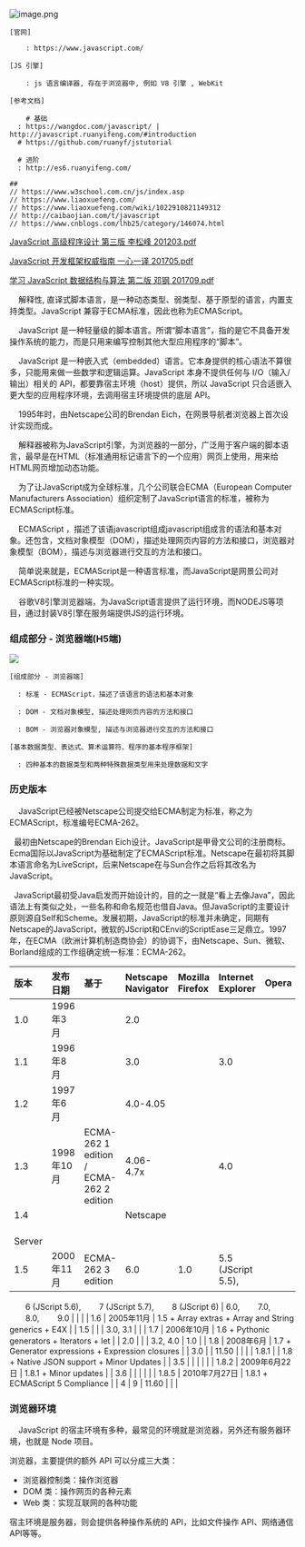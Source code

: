 ![image.png](http://localhost/it/front-end/1572484922874-834d5f2f-1e71-4b3a-a8d5-f8009f280106.png#align=left&display=inline&height=148&margin=%5Bobject%20Object%5D&name=image.png&originHeight=201&originWidth=1015&size=57556&status=done&style=none&width=746)


```
[官网]

	: https://www.javascript.com/

[JS 引擎]

	: js 语言编译器, 存在于浏览器中, 例如 V8 引擎 , WebKit

[参考文档]

	# 基础
  : https://wangdoc.com/javascript/ | http://javascript.ruanyifeng.com/#introduction
  # https://github.com/ruanyf/jstutorial
  
  # 进阶
  : http://es6.ruanyifeng.com/
 
##
// https://www.w3school.com.cn/js/index.asp
// https://www.liaoxuefeng.com/
// https://www.liaoxuefeng.com/wiki/1022910821149312
// http://caibaojian.com/t/javascript
// https://www.cnblogs.com/lhb25/category/146074.html
```


[JavaScript 高级程序设计 第三版 李松峰 201203.pdf]()


[JavaScript 开发框架权威指南 一心一译 201705.pdf]()


[学习 JavaScript 数据结构与算法 第二版 邓钢 201709.pdf]()


    解释性, 直译式脚本语言，是一种动态类型、弱类型、基于原型的语言，内置支持类型。JavaScript 兼容于ECMA标准，因此也称为ECMAScript。

    JavaScript 是一种轻量级的脚本语言。所谓“脚本语言”，指的是它不具备开发操作系统的能力，而是只用来编写控制其他大型应用程序的“脚本”。

    JavaScript 是一种嵌入式（embedded）语言。它本身提供的核心语法不算很多，只能用来做一些数学和逻辑运算。JavaScript 本身不提供任何与 I/O（输入/输出）相关的 API，都要靠宿主环境（host）提供，所以 JavaScript 只合适嵌入更大型的应用程序环境，去调用宿主环境提供的底层 API。


    1995年时，由Netscape公司的Brendan Eich，在网景导航者浏览器上首次设计实现而成。


    解释器被称为JavaScript引擎，为浏览器的一部分，广泛用于客户端的脚本语言，最早是在HTML（标准通用标记语言下的一个应用）网页上使用，用来给HTML网页增加动态功能。


    为了让JavaScript成为全球标准，几个公司联合ECMA（European Computer Manufacturers Association）组织定制了JavaScript语言的标准，被称为ECMAScript标准。


    ECMAScript ，描述了该语javascript组成javascript组成言的语法和基本对象。还包含，文档对象模型（DOM），描述处理网页内容的方法和接口，浏览器对象模型（BOM），描述与浏览器进行交互的方法和接口。


    简单说来就是，ECMAScript是一种语言标准，而JavaScript是网景公司对ECMAScript标准的一种实现。


    谷歌V8引擎浏览器端，为JavaScript语言提供了运行环境，而NODEJS等项目，通过封装V8引擎在服务端提供JS的运行环境。


### 组成部分 - 浏览器端(H5端)


![](http://localhost/it/front-end/1572484118452-b87d5ede-6a1e-4e76-83e9-67707c377507.gif#align=left&display=inline&height=316&margin=%5Bobject%20Object%5D&originHeight=106&originWidth=250&size=0&status=done&style=none&width=746)


```
[组成部分 - 浏览器端]

  : 标准 - ECMAScript，描述了该语言的语法和基本对象

  : DOM - 文档对象模型, 描述处理网页内容的方法和接口

  : BOM - 浏览器对象模型, 描述与浏览器进行交互的方法和接口

[基本数据类型、表达式、算术运算符、程序的基本程序框架]

  : 四种基本的数据类型和两种特殊数据类型用来处理数据和文字
```


### 历史版本


    JavaScript已经被Netscape公司提交给ECMA制定为标准，称之为ECMAScript，标准编号ECMA-262。


  最初由Netscape的Brendan Eich设计。JavaScript是甲骨文公司的注册商标。Ecma国际以JavaScript为基础制定了ECMAScript标准。Netscape在最初将其脚本语言命名为LiveScript，后来Netscape在与Sun合作之后将其改名为JavaScript。


  JavaScript最初受Java启发而开始设计的，目的之一就是“看上去像Java”，因此语法上有类似之处，一些名称和命名规范也借自Java。但JavaScript的主要设计原则源自Self和Scheme。发展初期，JavaScript的标准并未确定，同期有Netscape的JavaScript，微软的JScript和CEnvi的ScriptEase三足鼎立。1997年，在ECMA（欧洲计算机制造商协会）的协调下，由Netscape、Sun、微软、Borland组成的工作组确定统一标准：ECMA-262。

| 版本 | 发布日期 | 基于 | Netscape Navigator | Mozilla Firefox | Internet Explorer | Opera | Safari | Google Chrome |
| :--- | :--- | :--- | :--- | :--- | :--- | :--- | :--- | :--- |
| 1.0 | 1996年3月 |  | 2.0 |  |  |  |  |  |
| 1.1 | 1996年8月 |  | 3.0 |  | 3.0 |  |  |  |
| 1.2 | 1997年6月 |  | 4.0-4.05 |  |  |  |  |  |
| 1.3 | 1998年10月 | ECMA-262 1 edition / ECMA-262 2 edition | 4.06-4.7x |  | 4.0 |  |  |  |
| 1.4 |  |  | Netscape
　　Server |  |  |  |  |  |
| 1.5 | 2000年11月 | ECMA-262 3 edition | 6.0 | 1.0 | 5.5 (JScript 5.5),
　　6 (JScript 5.6),
　　7 (JScript 5.7),
　　8 (JScript 6) | 6.0,
　　7.0,
　　8.0,
　　9.0 |  |  |
| 1.6 | 2005年11月 | 1.5 + Array extras + Array and String generics + E4X |  | 1.5 |  |  | 3.0, 3.1 |  |
| 1.7 | 2006年10月 | 1.6 + Pythonic generators + Iterators + let |  | 2.0 |  |  | 3.2, 4.0 | 1.0 |
| 1.8 | 2008年6月 | 1.7 + Generator expressions + Expression closures |  | 3.0 |  | 11.50 |  |  |
| 1.8.1 |  | 1.8 + Native JSON support + Minor Updates |  | 3.5 |  |  |  |  |
| 1.8.2 | 2009年6月22日 | 1.8.1 + Minor updates |  | 3.6 |  |  |  |  |
| 1.8.5 | 2010年7月27日 | 1.8.1 + ECMAScript 5 Compliance |  | 4 | 9 | 11.60 |  |  |



### 浏览器环境


    JavaScript 的宿主环境有多种，最常见的环境就是浏览器，另外还有服务器环境，也就是 Node 项目。


浏览器，主要提供的额外 API 可以分成三大类：


- 浏览器控制类：操作浏览器
- DOM 类：操作网页的各种元素
- Web 类：实现互联网的各种功能



宿主环境是服务器，则会提供各种操作系统的 API，比如文件操作 API、网络通信 API等等。
